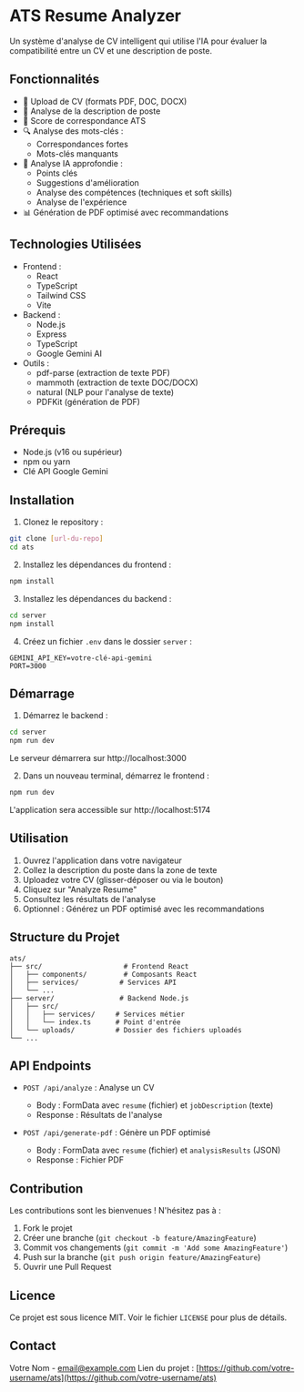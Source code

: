 # ATS Resume Analyzer

Un système d'analyse de CV intelligent qui utilise l'IA pour évaluer la compatibilité entre un CV et une description de poste.

## Fonctionnalités

- 📄 Upload de CV (formats PDF, DOC, DOCX)
- 📝 Analyse de la description de poste
- 🎯 Score de correspondance ATS
- 🔍 Analyse des mots-clés :
  - Correspondances fortes
  - Mots-clés manquants
- 🤖 Analyse IA approfondie :
  - Points clés
  - Suggestions d'amélioration
  - Analyse des compétences (techniques et soft skills)
  - Analyse de l'expérience
- 📊 Génération de PDF optimisé avec recommandations

## Technologies Utilisées

- Frontend :
  - React
  - TypeScript
  - Tailwind CSS
  - Vite
- Backend :
  - Node.js
  - Express
  - TypeScript
  - Google Gemini AI
- Outils :
  - pdf-parse (extraction de texte PDF)
  - mammoth (extraction de texte DOC/DOCX)
  - natural (NLP pour l'analyse de texte)
  - PDFKit (génération de PDF)

## Prérequis

- Node.js (v16 ou supérieur)
- npm ou yarn
- Clé API Google Gemini

## Installation

1. Clonez le repository :
```bash
git clone [url-du-repo]
cd ats
```

2. Installez les dépendances du frontend :
```bash
npm install
```

3. Installez les dépendances du backend :
```bash
cd server
npm install
```

4. Créez un fichier `.env` dans le dossier `server` :
```env
GEMINI_API_KEY=votre-clé-api-gemini
PORT=3000
```

## Démarrage

1. Démarrez le backend :
```bash
cd server
npm run dev
```
Le serveur démarrera sur http://localhost:3000

2. Dans un nouveau terminal, démarrez le frontend :
```bash
npm run dev
```
L'application sera accessible sur http://localhost:5174

## Utilisation

1. Ouvrez l'application dans votre navigateur
2. Collez la description du poste dans la zone de texte
3. Uploadez votre CV (glisser-déposer ou via le bouton)
4. Cliquez sur "Analyze Resume"
5. Consultez les résultats de l'analyse
6. Optionnel : Générez un PDF optimisé avec les recommandations

## Structure du Projet

```
ats/
├── src/                    # Frontend React
│   ├── components/         # Composants React
│   ├── services/          # Services API
│   └── ...
├── server/                # Backend Node.js
│   ├── src/
│   │   ├── services/     # Services métier
│   │   └── index.ts      # Point d'entrée
│   └── uploads/          # Dossier des fichiers uploadés
└── ...
```

## API Endpoints

- `POST /api/analyze` : Analyse un CV
  - Body : FormData avec `resume` (fichier) et `jobDescription` (texte)
  - Response : Résultats de l'analyse

- `POST /api/generate-pdf` : Génère un PDF optimisé
  - Body : FormData avec `resume` (fichier) et `analysisResults` (JSON)
  - Response : Fichier PDF

## Contribution

Les contributions sont les bienvenues ! N'hésitez pas à :
1. Fork le projet
2. Créer une branche (`git checkout -b feature/AmazingFeature`)
3. Commit vos changements (`git commit -m 'Add some AmazingFeature'`)
4. Push sur la branche (`git push origin feature/AmazingFeature`)
5. Ouvrir une Pull Request

## Licence

Ce projet est sous licence MIT. Voir le fichier `LICENSE` pour plus de détails.

## Contact

Votre Nom - email@example.com
Lien du projet : [https://github.com/votre-username/ats](https://github.com/votre-username/ats) 